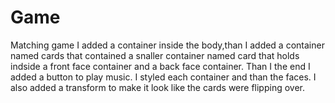 # Game
Matching game
I added a container inside the body,than I added a container named cards that contained a snaller container named card that holds indside a front face container and a back face container.
Than I the end I added a button to play music.
I styled each container and than the faces. I also added a transform to make it look like the cards were flipping over. 
